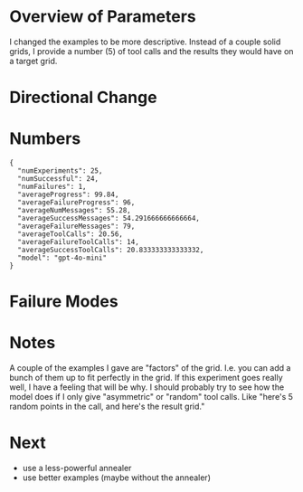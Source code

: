 # Overview of Parameters

I changed the examples to be more descriptive. Instead of a couple solid grids, I provide a number (5) of tool calls and the results they would have on a target grid.


# Directional Change

# Numbers

```
{
  "numExperiments": 25,
  "numSuccessful": 24,
  "numFailures": 1,
  "averageProgress": 99.84,
  "averageFailureProgress": 96,
  "averageNumMessages": 55.28,
  "averageSuccessMessages": 54.291666666666664,
  "averageFailureMessages": 79,
  "averageToolCalls": 20.56,
  "averageFailureToolCalls": 14,
  "averageSuccessToolCalls": 20.833333333333332,
  "model": "gpt-4o-mini"
}
```

# Failure Modes


# Notes

A couple of the examples I gave are "factors" of the grid. I.e. you can add a bunch of them up to fit perfectly in the grid. If this experiment goes really well, I have a feeling that will be why. I should probably try to see how the model does if I only give "asymmetric" or "random" tool calls. Like "here's 5 random points in the call, and here's the result grid."

# Next

- use a less-powerful annealer
- use better examples (maybe without the annealer)




